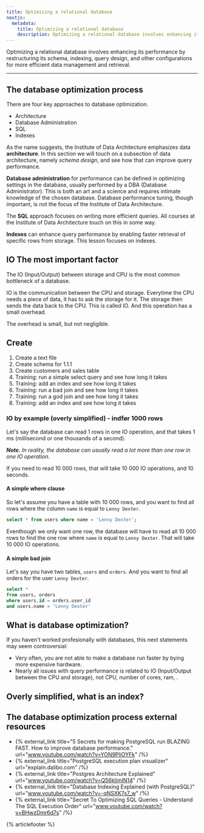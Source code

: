 ```yaml
---
title: Optimizing a relational database
nextjs:
  metadata:
    title: Optimizing a relational database
    description: Optimizing a relational database involves enhancing its performance by restructuring its schema, indexing, query design, and other configurations for more efficient data management and retrieval.
---
```


Optimizing a relational database involves enhancing its performance by restructuring its schema, indexing, query design, and other configurations for more efficient data management and retrieval.

---

## The database optimization process

There are four key approaches to database optimization.

- Architecture
- Database Administration
- SQL
- Indexes

As the name suggests, the Institute of Data Architecture emphasizes data **architecture**. In this section we will touch on a subsection of data architecture, namely _schema design_, and see how that can improve query performance.

**Database administration** for performance can be defined in optimizing settings in the database, usually performed by a DBA (Database Administrator). This is both an art and a science and requires intimate knowledge of the chosen database. Database performance tuning, though important, is not the focus of the Institute of Data Architecture.

The **SQL** approach focuses on writing more efficient queries. All courses at the Institute of Data Architecture touch on this in some way.

**Indexes** can enhance query performance by enabling faster retrieval of specific rows from storage. This lesson focuses on indexes.

## IO The most important factor

The IO (Input/Output) between storage and CPU is the most common bottleneck of a database.

IO is the communication between the CPU and storage. Everytime the CPU needs a piece of data, it has to ask the storage for it. The storage then sends the data back to the CPU. This is called IO. And this operation has a small overhead.

The overhead is small, but not negligible.

## Create 

1. Create a text file
2. Create schema for 1.1.1
3. Create customers and sales table
4. Training: run a simple select query and see how long it takes
5. Training: add an index and see how long it takes
6. Training: run a bad join and see how long it takes
7. Training: run a god join and see how long it takes
8. Training: add an index and see how long it takes

### IO by example (overly simplified) - indfør 1000 rows

Let's say the database can read 1 rows in one IO operation, and that takes 1 ms (millisecond or one thousands of a second).

_**Note.** In reality, the database can usually read a lot more than one row in one IO operation._

If you need to read 10 000 rows, that will take 10 000 IO operations, and 10 seconds.

#### A simple where clause

So let's assume you have a table with 10 000 rows, and you want to find all rows where the column `name` is equal to `Lenny Dexter`.

```sql
select * from users where name = 'Lenny Dexter';
```

Eventhough we only want one row, the database will have to read all 10 000 rows to find the one row where `name` is equal to `Lenny Dexter`. That will take 10 000 IO operations.

#### A simple bad join

Let's say you have two tables, `users` and `orders`. And you want to find all orders for the user `Lenny Dexter`.

```sql
select *
from users, orders
where users.id = orders.user_id
and users.name = 'Lenny Dexter'
```

## What is database optimization?

If you haven't worked profesionally with databases, this next statements may seem controversial:

- Very often, you are not able to make a database run faster by bying more expensive hardware.
- Nearly all issues with query performance is related to IO (Input/Output between the CPU and storage), not CPU, number of cores, ram, .

## Overly simplified, what is an index?

## The database optimization process external resources

- {% external_link title="5 Secrets for making PostgreSQL run BLAZING FAST. How to improve database performance." url="www.youtube.com/watch?v=YON9PliOYFk" /%}
- {% external_link title="PostgreSQL execution plan visualizer" url="explain.dalibo.com" /%}
- {% external_link title="Postgres Architecture Explained" url="www.youtube.com/watch?v=Q56kljmIN14" /%}
- {% external_link title="Database Indexing Explained (with PostgreSQL)" url="www.youtube.com/watch?v=-qNSXK7s7_w" /%}
- {% external_link title="Secret To Optimizing SQL Queries - Understand The SQL Execution Order" url="www.youtube.com/watch?v=BHwzDmr6d7s" /%}



{% articlefooter %}
